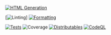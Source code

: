 [![HTML Generation](https://github.com/UDMarsRover/Precision1.x/actions/workflows/static.yml/badge.svg?branch=52-combine-docs-and-deployed-branch)](https://github.com/UDMarsRover/Precision1.x/actions/workflows/static.yml)






[![Linting]()]
[![Formatting]()](https://github.com/actions/deploy-pages/actions/workflows/check-formatting.yml) 

[![Tests](https://img.shields.io/github/actions/workflow/status/actions/deploy-pages/test.yml?label=Tests&logo=github)](https://github.com/actions/deploy-pages/actions/workflows/test.yml) ![Coverage](./coverage_badge.svg) [![Distributables](https://img.shields.io/github/actions/workflow/status/actions/deploy-pages/check-dist.yml?label=Distributables&logo=github)](https://github.com/actions/deploy-pages/actions/workflows/check-dist.yml) [![CodeQL](https://img.shields.io/github/actions/workflow/status/actions/deploy-pages/codeql-analysis.yml?label=CodeQL&logo=github)](https://github.com/actions/deploy-pages/actions/workflows/codeql-analysis.yml)
